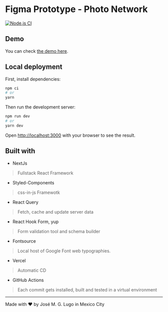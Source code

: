 # Figma Prototype - Photo Network

[![Node.js CI](https://github.com/chepetime/figma-prototype/actions/workflows/node.js.yml/badge.svg)](https://github.com/chepetime/figma-prototype/actions/workflows/node.js.yml)

## Demo

You can check [the demo here](https://figma-prototype.vercel.app/).

## Local deployment

First, install dependencies:

```bash
npm ci
# or
yarn
```

Then run the development server:

```bash
npm run dev
# or
yarn dev
```

Open [http://localhost:3000](http://localhost:3000) with your browser to see the result.

## Built with

- NextJs

> Fullstack React Framework

- Styled-Components

> css-in-js Framewotk

- React Query

> Fetch, cache and update server data

- React Hook Form, yup

> Form validation tool and schema builder

- Fontsource

> Local host of Google Font web typographies.

- Vercel

> Automatic CD

- GitHub Actions

> Each commit gets installed, built and tested in a virtual environment

---

Made with ❤️ by José M. G. Lugo in Mexico City
